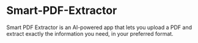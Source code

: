 # Smart-PDF-Extractor
Smart PDF Extractor is an AI-powered app that lets you upload a PDF and extract exactly the information you need, in your preferred format.
